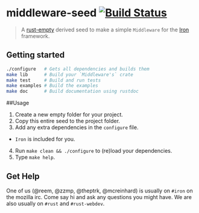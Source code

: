 middleware-seed [![Build Status](https://secure.travis-ci.org/iron/iron.png?branch=master)](https://travis-ci.org/iron/middleware-seed)
====

> A [rust-empty](https://github.com/bvssvni/rust-empty) derived seed to make a simple `Middleware` for the [Iron](https://github.com/iron/iron) framework.

## Getting started

```bash
./configure   # Gets all dependencies and builds them
make lib      # Build your `Middleware's` crate
make test     # Build and run tests
make examples # Build the examples
make doc      # Build documentation using rustdoc
```

##Usage

1. Create a new empty folder for your project.
2. Copy this entire seed to the project folder.
3. Add any extra dependencies in the `configure` file.
 - `Iron` is included for you.
4. Run `make clean && ./configure` to (re)load your dependencies.
5. Type `make help`.

## Get Help

One of us (@reem, @zzmp, @theptrk, @mcreinhard) is usually on `#iron` on the
mozilla irc. Come say hi and ask any questions you might have. We are also
usually on `#rust` and `#rust-webdev`.

